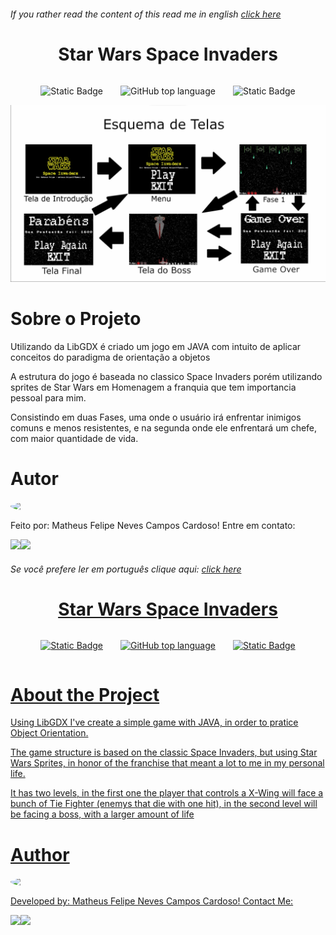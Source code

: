 ###### If you rather read the content of this read me in english <a href="#EN-US" id="PT-BR">click here </a>
<h1 align="center" ">Star Wars Space Invaders</h1>
<div style="display:flex; flex-direction:row; gap:1.75rem; justify-content: center">

  ![Static Badge](https://img.shields.io/badge/Created_By-YukiMatt.com.br-blue?logo=Snowflake)

  ![GitHub top language](https://img.shields.io/github/languages/top/Ndrake337/Star-Wars-Space-Invaders)

  ![Static Badge](https://img.shields.io/badge/LibGDX-orange)

</div>


<img src="https://raw.githubusercontent.com/Ndrake337/Star-Wars-Space-Invaders/main/YKM/Banner.png" />

<h1>Sobre o Projeto</h1>
<p>Utilizando da LibGDX é criado um jogo em JAVA com intuito de aplicar conceitos do paradigma de orientação a objetos</p>

<p>A estrutura do jogo é baseada no classico Space Invaders porém utilizando sprites de Star Wars em Homenagem a franquia que tem importancia pessoal para mim.</p>

<p>Consistindo em duas Fases, uma onde o usuário irá enfrentar inimigos comuns e menos resistentes, e na segunda onde ele enfrentará um chefe, com maior quantidade de vida.</p>

# Autor

<img src="https://avatars.githubusercontent.com/u/58128082?v=4" style="display:flex;border-radius:100%;width:20%" />

Feito por: Matheus Felipe Neves Campos Cardoso! Entre em contato:
<div style="display:flex; flex-direction: row; flex-wrap: wrap;"> 
  <a href = "mailto:matheus.felipe337@gmail.com"><img src="https://img.shields.io/badge/-Gmail-%23333?style=for-the-badge&logo=gmail&logoColor=white" target="_blank"></a>
  <a href="https://www.linkedin.com/in/matheus-felipe-neves-campos-cardoso-92828114a/" target="_blank"><img src="https://img.shields.io/badge/-LinkedIn-%230077B5?style=for-the-badge&logo=linkedin&logoColor=white" target="_blank"></a> 
</div>

###### Se você prefere ler em português clique aqui: <a href="#PT-BR" id="EN-US">click here
<h1 align="center">Star Wars Space Invaders</h1>
<div style="display:flex; flex-direction:row; gap:1.75rem; justify-content: center">

  ![Static Badge](https://img.shields.io/badge/Created_By-YukiMatt.com.br-blue?logo=Snowflake)

  ![GitHub top language](https://img.shields.io/github/languages/top/Ndrake337/Star-Wars-Space-Invaders)

  ![Static Badge](https://img.shields.io/badge/LibGDX-orange)

</div>

# About the Project

Using LibGDX I've create a simple game with JAVA, in order to pratice Object Orientation.

The game structure is based on the classic Space Invaders, but using Star Wars Sprites, in honor of the franchise that meant a lot to me in my personal life.

It has two levels, in the first one the player that controls a X-Wing will face a bunch of Tie Fighter (enemys that die with one hit), in the second level will be facing a boss, with a larger amount of life

# Author

<img src="https://avatars.githubusercontent.com/u/58128082?v=4" style="display:flex;border-radius:100%;width:20%;" />

Developed by: Matheus Felipe Neves Campos Cardoso! Contact Me:
<div style="display:flex; flex-direction: row; flex-wrap: wrap;"> 
  <a href = "mailto:matheus.felipe337@gmail.com"><img src="https://img.shields.io/badge/-Gmail-%23333?style=for-the-badge&logo=gmail&logoColor=white" target="_blank"></a>
  <a href="https://www.linkedin.com/in/matheus-felipe-neves-campos-cardoso-92828114a/" target="_blank"><img src="https://img.shields.io/badge/-LinkedIn-%230077B5?style=for-the-badge&logo=linkedin&logoColor=white" target="_blank"></a> 
</div>
